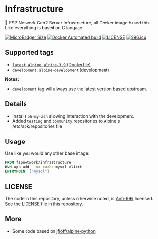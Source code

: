 # Infrastructure

🐳 FSP Network Gen2 Server Infrastructure, all Docker image based this. Like everything is based on C langage.

[![MicroBadger Size](https://img.shields.io/microbadger/image-size/fspnetwork/infrastructure.svg?style=flat-square)](https://microbadger.com/#/images/fspnetwork/infrastructure)
[![Docker Automated build](https://img.shields.io/docker/automated/fspnetwork/infrastructure.svg?style=flat-square)](https://hub.docker.com/r/fspnetwork/infrastructure/)
[![LICENSE](https://img.shields.io/badge/license-Anti%20996-blue.svg?style=flat-square)](https://github.com/996icu/996.ICU/blob/master/LICENSE)
[![996.icu](https://img.shields.io/badge/link-996.icu-red.svg?style=flat-square)](https://996.icu)


## Supported tags

- [`latest`, `alpine`, `alpine-3.9` (Dockerfile)](https://github.com/FSPNET/c/blob/master/alpine/3.9/Dockerfile)
- [`development`, `alpine-development` (development)](https://github.com/FSPNET/c/blob/master/alpine/development/Dockerfile)

**Notes:**
- `development` tag will always use the latest version based upstream.

## Details

- Installs `oh-my-zsh` allowing interaction with the development.
- Added `testing` and `community` repositories to Alpine's /etc/apk/repositories file

## Usage

Use like you would any other base image:

```dockerfile
FROM fspnetwork/infrastructure
RUN apk add --no-cache mysql-client
ENTRYPOINT ["mysql"]
```

## LICENSE

The code in this repository, unless otherwise noted, is [Anti-996](LICENSE) licensed. See the LICENSE file in this repository.

## More

- Some code based on [jfloff/alpine-python](https://github.com/jfloff/alpine-python)